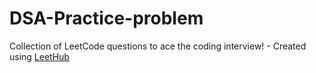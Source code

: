 # DSA-Practice-problem
Collection of LeetCode questions to ace the coding interview! - Created using [LeetHub](https://github.com/QasimWani/LeetHub)
